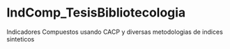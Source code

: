 # IndComp_TesisBibliotecologia
Indicadores Compuestos usando CACP y diversas metodologias de indices sinteticos
